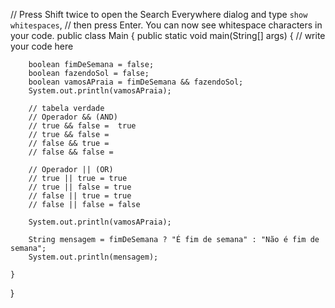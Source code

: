 // Press Shift twice to open the Search Everywhere dialog and type `show whitespaces`,
// then press Enter. You can now see whitespace characters in your code.
public class Main {
    public static void main(String[] args) {
        // write your code here

        boolean fimDeSemana = false;
        boolean fazendoSol = false;
        boolean vamosAPraia = fimDeSemana && fazendoSol;
        System.out.println(vamosAPraia);

        // tabela verdade
        // Operador && (AND)
        // true && false =  true
        // true && false =
        // false && true =
        // false && false =

        // Operador || (OR)
        // true || true = true
        // true || false = true
        // false || true = true
        // false || false = false

        System.out.println(vamosAPraia);

        String mensagem = fimDeSemana ? "É fim de semana" : "Não é fim de semana";
        System.out.println(mensagem);

    }
}
